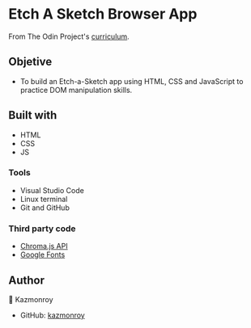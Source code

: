# Etch A Sketch Browser App

From The Odin Project's [curriculum](https://www.theodinproject.com/courses/foundations/lessons/etch-a-sketch-project).

## Objetive

- To build an Etch-a-Sketch app using HTML, CSS and JavaScript to practice DOM manipulation skills.

## Built with

- HTML
- CSS
- JS

### Tools

- Visual Studio Code
- Linux terminal
- Git and GitHub

### Third party code

- [Chroma.js API](https://gka.github.io/chroma.js/)
- [Google Fonts](https://fonts.google.com/)

## Author

👤 Kazmonroy

- GitHub: [kazmonroy](https://github.com/kazmonroy)
